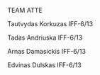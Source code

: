 TEAM ATTE




Tautvydas Korkuzas IFF-6/13

Tadas Andriuska IFF-6/13

Arnas Damasickis IFF-6/13

Edvinas Dulskas IFF-6/13
